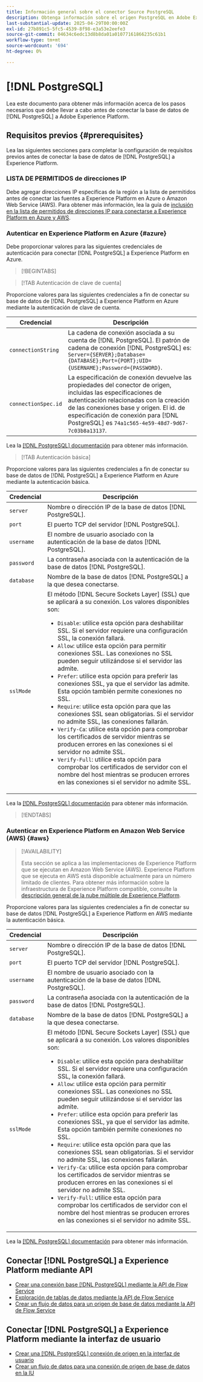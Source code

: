```yaml
---
title: Información general sobre el conector Source PostgreSQL
description: Obtenga información sobre el origen PostgreSQL en Adobe Experience Platform.
last-substantial-update: 2025-04-29T00:00:00Z
exl-id: 27b891c5-5fc5-4539-8f98-e3a53e2eefe3
source-git-commit: 04634c6edc13d8b8da01a01077161866235c61b1
workflow-type: tm+mt
source-wordcount: '694'
ht-degree: 0%

---
```


# [!DNL PostgreSQL]

Lea este documento para obtener más información acerca de los pasos necesarios que debe llevar a cabo antes de conectar la base de datos de [!DNL PostgreSQL] a Adobe Experience Platform.

## Requisitos previos {#prerequisites}

Lea las siguientes secciones para completar la configuración de requisitos previos antes de conectar la base de datos de [!DNL PostgreSQL] a Experience Platform.

### LISTA DE PERMITIDOS de direcciones IP

Debe agregar direcciones IP específicas de la región a la lista de permitidos antes de conectar las fuentes a Experience Platform en Azure o Amazon Web Service (AWS). Para obtener más información, lea la guía de [inclusión en la lista de permitidos de direcciones IP para conectarse a Experience Platform en Azure y AWS](../../ip-address-allow-list.md).

### Autenticar en Experience Platform en Azure {#azure}

Debe proporcionar valores para las siguientes credenciales de autenticación para conectar [!DNL PostgreSQL] a Experience Platform en Azure.

>[!BEGINTABS]

>[!TAB Autenticación de clave de cuenta]

Proporcione valores para las siguientes credenciales a fin de conectar su base de datos de [!DNL PostgreSQL] a Experience Platform en Azure mediante la autenticación de clave de cuenta.

| Credencial | Descripción |
| --- | --- |
| `connectionString` | La cadena de conexión asociada a su cuenta de [!DNL PostgreSQL]. El patrón de cadena de conexión [!DNL PostgreSQL] es: `Server={SERVER};Database={DATABASE};Port={PORT};UID={USERNAME};Password={PASSWORD}`. |
| `connectionSpec.id` | La especificación de conexión devuelve las propiedades del conector de origen, incluidas las especificaciones de autenticación relacionadas con la creación de las conexiones base y origen. El id. de especificación de conexión para [!DNL PostgreSQL] es `74a1c565-4e59-48d7-9d67-7c03b8a13137`. |

Lea la [[!DNL PostgreSQL] documentación](https://www.postgresql.org/docs/current/) para obtener más información.

>[!TAB Autenticación básica]

Proporcione valores para las siguientes credenciales a fin de conectar su base de datos de [!DNL PostgreSQL] a Experience Platform en Azure mediante la autenticación básica.

| Credencial | Descripción |
| --- | --- |
| `server` | Nombre o dirección IP de la base de datos [!DNL PostgreSQL]. |
| `port` | El puerto TCP del servidor [!DNL PostgreSQL]. |
| `username` | El nombre de usuario asociado con la autenticación de la base de datos [!DNL PostgreSQL]. |
| `password` | La contraseña asociada con la autenticación de la base de datos [!DNL PostgreSQL]. |
| `database` | Nombre de la base de datos [!DNL PostgreSQL] a la que desea conectarse. |
| `sslMode` | El método [!DNL Secure Sockets Layer] (SSL) que se aplicará a su conexión. Los valores disponibles son: <ul><li>`Disable`: utilice esta opción para deshabilitar SSL. Si el servidor requiere una configuración SSL, la conexión fallará.</li><li>`Allow`: utilice esta opción para permitir conexiones SSL. Las conexiones no SSL pueden seguir utilizándose si el servidor las admite.</li><li>`Prefer`: utilice esta opción para preferir las conexiones SSL, ya que el servidor las admite. Esta opción también permite conexiones no SSL.</li><li>`Require`: utilice esta opción para que las conexiones SSL sean obligatorias. Si el servidor no admite SSL, las conexiones fallarán.</li><li>`Verify-Ca`: utilice esta opción para comprobar los certificados de servidor mientras se producen errores en las conexiones si el servidor no admite SSL.</li><li>`Verify-Full`: utilice esta opción para comprobar los certificados de servidor con el nombre del host mientras se producen errores en las conexiones si el servidor no admite SSL.</li></ul> |

Lea la [[!DNL PostgreSQL] documentación](https://www.postgresql.org/docs/current/) para obtener más información.

>[!ENDTABS]

### Autenticar en Experience Platform en Amazon Web Service (AWS) {#aws}

>[!AVAILABILITY]
>
>Esta sección se aplica a las implementaciones de Experience Platform que se ejecutan en Amazon Web Service (AWS). Experience Platform que se ejecuta en AWS está disponible actualmente para un número limitado de clientes. Para obtener más información sobre la infraestructura de Experience Platform compatible, consulte la [descripción general de la nube múltiple de Experience Platform](../../../landing/multi-cloud.md).

Proporcione valores para las siguientes credenciales a fin de conectar su base de datos [!DNL PostgreSQL] a Experience Platform en AWS mediante la autenticación básica.

| Credencial | Descripción |
| --- | --- |
| `server` | Nombre o dirección IP de la base de datos [!DNL PostgreSQL]. |
| `port` | El puerto TCP del servidor [!DNL PostgreSQL]. |
| `username` | El nombre de usuario asociado con la autenticación de la base de datos [!DNL PostgreSQL]. |
| `password` | La contraseña asociada con la autenticación de la base de datos [!DNL PostgreSQL]. |
| `database` | Nombre de la base de datos [!DNL PostgreSQL] a la que desea conectarse. |
| `sslMode` | El método [!DNL Secure Sockets Layer] (SSL) que se aplicará a su conexión. Los valores disponibles son: <ul><li>`Disable`: utilice esta opción para deshabilitar SSL. Si el servidor requiere una configuración SSL, la conexión fallará.</li><li>`Allow`: utilice esta opción para permitir conexiones SSL. Las conexiones no SSL pueden seguir utilizándose si el servidor las admite.</li><li>`Prefer`: utilice esta opción para preferir las conexiones SSL, ya que el servidor las admite. Esta opción también permite conexiones no SSL.</li><li>`Require`: utilice esta opción para que las conexiones SSL sean obligatorias. Si el servidor no admite SSL, las conexiones fallarán.</li><li>`Verify-Ca`: utilice esta opción para comprobar los certificados de servidor mientras se producen errores en las conexiones si el servidor no admite SSL.</li><li>`Verify-Full`: utilice esta opción para comprobar los certificados de servidor con el nombre del host mientras se producen errores en las conexiones si el servidor no admite SSL.</li></ul> |

Lea la [[!DNL PostgreSQL] documentación](https://www.postgresql.org/docs/current/) para obtener más información.

## Conectar [!DNL PostgreSQL] a Experience Platform mediante API

* [Crear una conexión base  [!DNL PostgreSQL] mediante la API de Flow Service](../../tutorials/api/create/databases/postgres.md)
* [Exploración de tablas de datos mediante la API de Flow Service](../../tutorials/api/explore/tabular.md)
* [Crear un flujo de datos para un origen de base de datos mediante la API de Flow Service](../../tutorials/api/collect/database-nosql.md)

## Conectar [!DNL PostgreSQL] a Experience Platform mediante la interfaz de usuario

* [Crear una  [!DNL PostgreSQL] conexión de origen en la interfaz de usuario](../../tutorials/ui/create/databases/postgres.md)
* [Crear un flujo de datos para una conexión de origen de base de datos en la IU](../../tutorials/ui/dataflow/databases.md)
